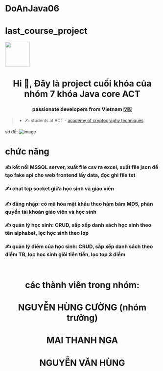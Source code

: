 # DoAnJava06
# last_course_project
<img src="https://cdn.haitrieu.com/wp-content/uploads/2021/10/Logo-Hoc-Vien-Ky-Thuat-Mat-Ma-ACTVN-1.png" width=80px heught=80px />
<h1 align="center">Hi 👋, Đây là project cuối khóa của nhóm 7 khóa Java core ACT </h1>
<p align="center">
  <h3 align="center">passionate developers from Vietnam 🇻🇳 </h3>
</p>


>- ✍ students at ACT - [academy of cryptography techniques](https://actvn.edu.vn/).

sơ đồ:
![image](https://github.com/AT190510-Cuong/DoAnJava06/assets/134201481/9bbd4a9e-274f-4631-96bd-fad639e6a6df)

# chức năng
<p >
  <h3> ✍ kết nối MSSQL server, xuất file csv ra excel, xuất file json để tạo fake api cho web frontend lấy data, đọc ghi file txt </h3>
  <h3> ✍ chat tcp socket giữa học sinh và giáo viên </h3>
  <h3> ✍ đăng nhập: có mã hóa mật khẩu theo hàm băm MD5, phân quyền tài khoản giáo viên và học sinh</h3>
  <h3> ✍ quản lý học sinh: CRUD, sắp xếp danh sách học sinh theo tên alphabet, lọc học sinh theo lớp </h3>
  <h3> ✍ quản lý điểm của học sinh: CRUD, sắp xếp danh sách theo điểm TB, lọc học sinh giỏi tiên tiến, lọc top 3 điểm </h3>
</p>
<br />
<h1 align="center"> các thành viên trong nhóm:</h1>
<h1 align="center"> NGUYỄN HÙNG CƯỜNG (nhóm trưởng) </h1>
<h1 align="center"> MAI THANH NGA </h1>
<h1 align="center"> NGUYỄN VĂN HÙNG</h1>




